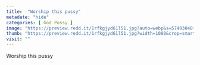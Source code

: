 ```yaml
---
title:  "Worship this pussy"
metadate: "hide"
categories: [ God Pussy ]
image: "https://preview.redd.it/1rfkgjyd61l51.jpg?auto=webp&s=57493048f269d43a0bb6b007d5c8b4dfc8bb5587"
thumb: "https://preview.redd.it/1rfkgjyd61l51.jpg?width=1080&crop=smart&auto=webp&s=afe35febddfbc8a18f62ba6fc26fb174b0b8813b"
visit: ""
---
```

Worship this pussy
